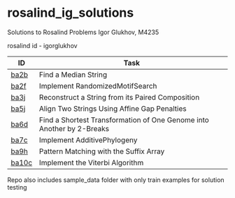 # rosalind_ig_solutions

Solutions to Rosalind Problems
Igor Glukhov, M4235

rosalind id - igorglukhov

| ID  | Task|
| ------------- | ------------- |
| [ba2b](ba2b.ipynb)  | Find a Median String  |
| [ba2f](ba2f.ipynb)  | Implement RandomizedMotifSearch  |
| [ba3j](ba3j.ipynb)  | Reconstruct a String from its Paired Composition  |
| [ba5j](ba5j.ipynb)  | Align Two Strings Using Affine Gap Penalties  |
| [ba6d](ba6d.ipynb)  | Find a Shortest Transformation of One Genome into Another by 2-Breaks  |
| [ba7c](ba7c.ipynb)  | Implement AdditivePhylogeny  |
| [ba9h](ba9h.ipynb)  | Pattern Matching with the Suffix Array  |
| [ba10c](ba10c.ipynb)  | Implement the Viterbi Algorithm  |

Repo also includes sample_data folder with only train examples for solution testing
